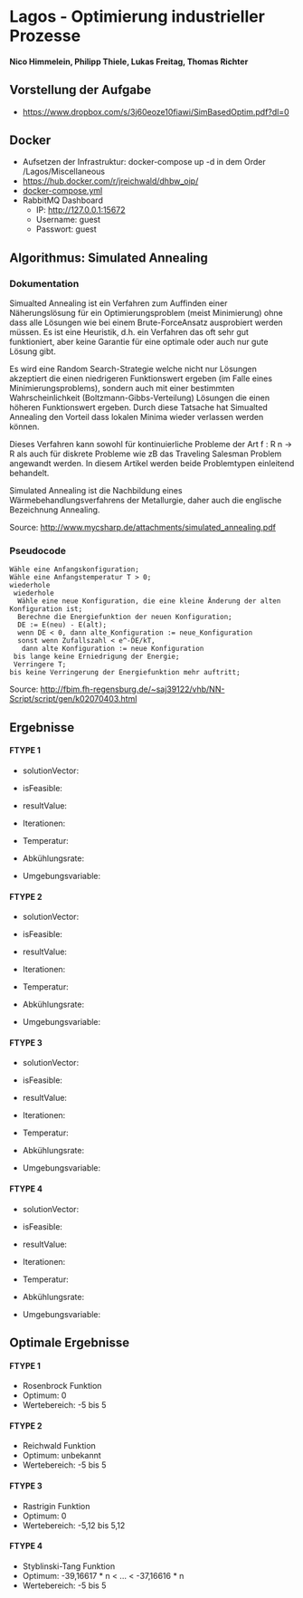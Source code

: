 # Lagos - Optimierung industrieller Prozesse 
#### Nico Himmelein, Philipp Thiele, Lukas Freitag, Thomas Richter

## Vorstellung der Aufgabe
- https://www.dropbox.com/s/3j60eoze10fiawi/SimBasedOptim.pdf?dl=0

## Docker
- Aufsetzen der Infrastruktur: docker-compose up -d in dem Order /Lagos/Miscellaneous
- https://hub.docker.com/r/jreichwald/dhbw_oip/
- [docker-compose.yml](Miscellaneous/docker-compose.yml)
- RabbitMQ Dashboard
  - IP: http://127.0.0.1:15672
  - Username: guest
  - Passwort: guest


## Algorithmus: Simulated Annealing
### Dokumentation
Simualted Annealing ist ein Verfahren zum
Auffinden einer Näherungslösung für ein Optimierungsproblem
(meist Minimierung) ohne
dass alle Lösungen wie bei einem Brute-ForceAnsatz
ausprobiert werden müssen. Es ist eine
Heuristik, d.h. ein Verfahren das oft sehr gut
funktioniert, aber keine Garantie für eine optimale
oder auch nur gute Lösung gibt.

Es wird eine Random Search-Strategie
welche nicht nur Lösungen akzeptiert die
einen niedrigeren Funktionswert ergeben (im
Falle eines Minimierungsproblems), sondern
auch mit einer bestimmten Wahrscheinlichkeit
(Boltzmann-Gibbs-Verteilung) Lösungen die
einen höheren Funktionswert ergeben. Durch
diese Tatsache hat Simualted Annealing den
Vorteil dass lokalen Minima wieder verlassen
werden können.

Dieses Verfahren kann sowohl für kontinuierliche
Probleme der Art f : R
n → R als auch
für diskrete Probleme wie zB das Traveling Salesman
Problem angewandt werden. In diesem
Artikel werden beide Problemtypen einleitend
behandelt.

Simulated Annealing ist die Nachbildung eines
Wärmebehandlungsverfahrens der Metallurgie,
daher auch die englische Bezeichnung
Annealing.

Source: http://www.mycsharp.de/attachments/simulated_annealing.pdf

### Pseudocode
```
Wähle eine Anfangskonfiguration;  
Wähle eine Anfangstemperatur T > 0;  
wiederhole  
 wiederhole  
  Wähle eine neue Konfiguration, die eine kleine Änderung der alten Konfiguration ist;  
  Berechne die Energiefunktion der neuen Konfiguration;  
  DE := E(neu) - E(alt);  
  wenn DE < 0, dann alte_Konfiguration := neue_Konfiguration  
  sonst wenn Zufallszahl < e^-DE/kT,
   dann alte Konfiguration := neue Konfiguration  
 bis lange keine Erniedrigung der Energie;  
 Verringere T;  
bis keine Verringerung der Energiefunktion mehr auftritt;
```
Source: http://fbim.fh-regensburg.de/~saj39122/vhb/NN-Script/script/gen/k02070403.html

## Ergebnisse
#### FTYPE 1
- solutionVector:
- isFeasible: 
- resultValue: 

- Iterationen:
- Temperatur:
- Abkühlungsrate:
- Umgebungsvariable: 

#### FTYPE 2
- solutionVector:
- isFeasible: 
- resultValue: 

- Iterationen:
- Temperatur:
- Abkühlungsrate:
- Umgebungsvariable: 

#### FTYPE 3
- solutionVector:
- isFeasible: 
- resultValue: 

- Iterationen:
- Temperatur:
- Abkühlungsrate:
- Umgebungsvariable: 

#### FTYPE 4
- solutionVector:
- isFeasible: 
- resultValue: 

- Iterationen:
- Temperatur:
- Abkühlungsrate:
- Umgebungsvariable: 

## Optimale Ergebnisse
#### FTYPE 1
- Rosenbrock Funktion
- Optimum: 0
- Wertebereich: -5 bis 5 

#### FTYPE 2
- Reichwald Funktion
- Optimum: unbekannt
- Wertebereich: -5 bis 5

#### FTYPE 3
- Rastrigin Funktion
- Optimum: 0
- Wertebereich: -5,12 bis 5,12

#### FTYPE 4
- Styblinski-Tang Funktion
- Optimum: -39,16617 * n < ... < -37,16616 * n
- Wertebereich: -5 bis 5 
